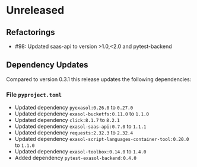 # Unreleased

## Refactorings

* #98: Updated saas-api to version >1.0,<2.0 and pytest-backend

## Dependency Updates

Compared to version 0.3.1 this release updates the following dependencies:

### File `pyproject.toml`

* Updated dependency `pyexasol:0.26.0` to `0.27.0`
* Updated dependency `exasol-bucketfs:0.11.0` to `1.1.0`
* Updated dependency `click:8.1.7` to `8.2.1`
* Updated dependency `exasol-saas-api:0.7.0` to `1.1.1`
* Updated dependency `requests:2.32.3` to `2.32.4`
* Updated dependency `exasol-script-languages-container-tool:0.20.0` to `1.1.0`
* Updated dependency `exasol-toolbox:0.14.0` to `1.4.0`
* Added dependency `pytest-exasol-backend:0.4.0`
